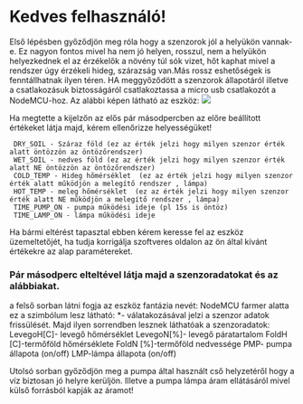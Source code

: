 # Kedves felhasználó!

Első lépésben  győződjön meg róla hogy a szenzorok jól a helyükön vannak-e. Ez nagyon fontos mivel ha nem jó helyen, rosszul, nem a helyükön helyezkednek el az érzékelők a növény túl sók vizet, hőt kaphat mivel a rendszer úgy érzékeli hideg, szárazság van.Más rossz eshetőségek is fenntállhatnak ilyen téren. HA meggyőződött a szenzorok állapotáról illetve a csatlakozásuk biztosságáról csatlakoztassa a micro usb csatlakozót a NodeMCU-hoz.
Az alábbi képen látható az eszköz:
![](https://www.mondaykids.com/media/catalog/product/cache/ebaefdd8244e9d937d98031606746575/h/t/httpsae01.alicdn.comkfhtb1gmpsfgatbunjsszfq6xgfpxarnetworking-internet-based-esp8266-micro-usb-repalce-cp2102-iot-nodemcu-lua-wireless-wifi-module-connector-development.jpg)

Ha megtette a kijelzőn az elős pár másodpercben az előre beállított értékeket látja majd, kérem ellenőrizze helyességüket!


```
 DRY_SOIL - Száraz föld (ez az érték jelzi hogy milyen szenzor érték alatt öntözzön az öntözőrendszer)
 WET_SOIL - nedves föld (ez az érték jelzi hogy milyen szenzor érték alatt NE öntözzön az öntözőrendszer)
 COLD_TEMP - Hideg hőmérséklet  (ez az érték jelzi hogy milyen szenzor érték alatt működjön a melegítő rendszer , lámpa)
 HOT_TEMP - meleg hőmérséklet  (ez az érték jelzi hogy milyen szenzor érték alatt NE működjön a melegítő rendszer , lámpa)
 TIME_PUMP_ON - pumpa működési ideje (pl 15s is öntöz)
 TIME_LAMP_ON - lámpa működési ideje
```
Ha bármi eltérést tapasztal ebben kérem keresse fel az eszköz üzemeltetőjét, ha tudja korrigálja szoftveres oldalon az ön által kívánt értékekre az alap paramétereket.

### Pár másodperc elteltével látja majd a szenzoradatokat és az alábbiakat.
a felső sorban látni fogja az eszköz fantázia nevét:
NodeMCU farmer
alatta ez a szimbólum lesz látható:
 *-
válatakozásával jelzi a szenzor adatok frissülését.
Majd ilyen sorrendben lesznek láthatóak a szenzoradatok:
 LevegoH[C]- levegő hőmérséklet
 LevegoN[%]- levegő páratartalom
 FoldH [C]-termőföld hőmérséklete
 FoldN [%]-termőföld nedvessége
 PMP- pumpa állapota (on/off)
 LMP-lámpa állapota (on/off)

Utolsó sorban győződjön meg a pumpa által használt cső helyzetéről hogy a víz biztosan jó helyre kerüljön. Illetve a pumpa lámpa áram ellátásáról mivel külső forrásból kapják az áramot!



